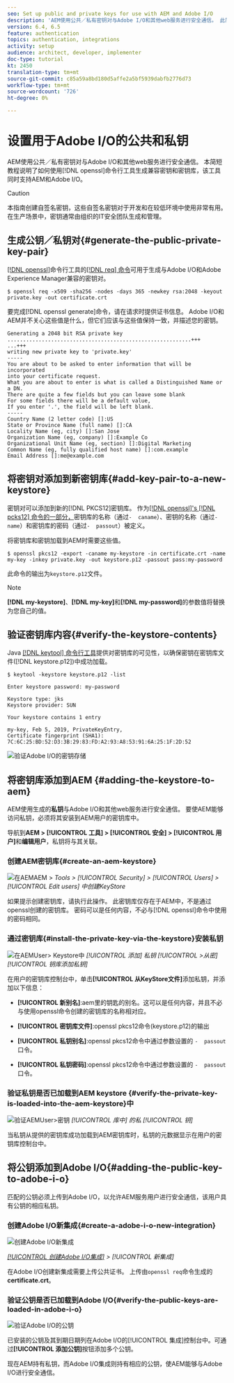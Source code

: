 ```yaml
---
seo: Set up public and private keys for use with AEM and Adobe I/O
description: 'AEM使用公共／私有密钥对与Adobe I/O和其他web服务进行安全通信。 此简短教程说明如何使用openssl命令行工具生成兼容密钥和密钥库，该工具同时支持AEM和Adobe I/O。 '
version: 6.4, 6.5
feature: authentication
topics: authentication, integrations
activity: setup
audience: architect, developer, implementer
doc-type: tutorial
kt: 2450
translation-type: tm+mt
source-git-commit: c85a59a8bd180d5affe2a5bf5939dabfb2776d73
workflow-type: tm+mt
source-wordcount: '726'
ht-degree: 0%

---
```



# 设置用于Adobe I/O的公共和私钥

AEM使用公共／私有密钥对与Adobe I/O和其他web服务进行安全通信。 本简短教程说明了如何使用[!DNL openssl]命令行工具生成兼容密钥和密钥库，该工具同时支持AEM和Adobe I/O。

>[!CAUTION]
>
>本指南创建自签名密钥，这些自签名密钥对于开发和在较低环境中使用非常有用。 在生产场景中，密钥通常由组织的IT安全团队生成和管理。

## 生成公钥／私钥对{#generate-the-public-private-key-pair}

[[!DNL openssl]](https://www.openssl.org/docs/man1.0.2/man1/openssl.html)命令行工具的[[!DNL req] 命令](https://www.openssl.org/docs/man1.0.2/man1/req.html)可用于生成与Adobe I/O和Adobe Experience Manager兼容的密钥对。

```shell
$ openssl req -x509 -sha256 -nodes -days 365 -newkey rsa:2048 -keyout private.key -out certificate.crt
```

要完成[!DNL openssl generate]命令，请在请求时提供证书信息。 Adobe I/O和AEM并不关心这些值是什么，但它们应该与这些值保持一致，并描述您的密钥。

```
Generating a 2048 bit RSA private key
...........................................................+++
...+++
writing new private key to 'private.key'
-----
You are about to be asked to enter information that will be incorporated
into your certificate request.
What you are about to enter is what is called a Distinguished Name or a DN.
There are quite a few fields but you can leave some blank
For some fields there will be a default value,
If you enter '.', the field will be left blank.
-----
Country Name (2 letter code) []:US
State or Province Name (full name) []:CA
Locality Name (eg, city) []:San Jose
Organization Name (eg, company) []:Example Co
Organizational Unit Name (eg, section) []:Digital Marketing
Common Name (eg, fully qualified host name) []:com.example
Email Address []:me@example.com
```

## 将密钥对添加到新密钥库{#add-key-pair-to-a-new-keystore}

密钥对可以添加到新的[!DNL PKCS12]密钥库。 作为[[!DNL openssl]'s [!DNL pcks12] 命令的一部分，](https://www.openssl.org/docs/man1.0.2/man1/pkcs12.html)密钥库的名称（通过`-  caname`）、密钥的名称（通过`-name`）和密钥库的密码（通过`-  passout`）被定义。

将密钥库和密钥加载到AEM时需要这些值。

```shell
$ openssl pkcs12 -export -caname my-keystore -in certificate.crt -name my-key -inkey private.key -out keystore.p12 -passout pass:my-password
```

此命令的输出为`keystore.p12`文件。

>[!NOTE]
>
>**[!DNL my-keystore]**、**[!DNL my-key]**&#x200B;和&#x200B;**[!DNL my-password]**&#x200B;的参数值将替换为您自己的值。

## 验证密钥库内容{#verify-the-keystore-contents}

Java [[!DNL keytool] 命令行工具](https://docs.oracle.com/middleware/1213/wls/SECMG/keytool-summary-appx.htm#SECMG818)提供对密钥库的可见性，以确保密钥在密钥库文件([!DNL keystore.p12])中成功加载。

```shell
$ keytool -keystore keystore.p12 -list

Enter keystore password: my-password

Keystore type: jks
Keystore provider: SUN

Your keystore contains 1 entry

my-key, Feb 5, 2019, PrivateKeyEntry,
Certificate fingerprint (SHA1): 7C:6C:25:BD:52:D3:3B:29:83:FD:A2:93:A8:53:91:6A:25:1F:2D:52
```

![验证Adobe I/O的密钥存储](assets/set-up-public-private-keys-for-use-with-aem-and-adobe-io/adobe-io--public-keys.png)

## 将密钥库添加到AEM {#adding-the-keystore-to-aem}

AEM使用生成的&#x200B;**私钥**&#x200B;与Adobe I/O和其他web服务进行安全通信。 要使AEM能够访问私钥，必须将其安装到AEM用户的密钥库中。

导航到&#x200B;**AEM > [!UICONTROL 工具] > [!UICONTROL 安全] > [!UICONTROL 用户]**&#x200B;和&#x200B;**编辑用户**，私钥将与其关联。

### 创建AEM密钥库{#create-an-aem-keystore}

![在AEMAEM > ](assets/set-up-public-private-keys-for-use-with-aem-and-adobe-io/aem--create-keystore.png)
*Tools >  [!UICONTROL Security]  >  [!UICONTROL Users]  >  [!UICONTROL Edit users] 中创建KeyStore*

如果提示创建密钥库，请执行此操作。 此密钥库仅存在于AEM中，不是通过openssl创建的密钥库。 密码可以是任何内容，不必与[!DNL openssl]命令中使用的密码相同。

### 通过密钥库{#install-the-private-key-via-the-keystore}安装私钥

![在AEMUser> Keystore中](assets/set-up-public-private-keys-for-use-with-aem-and-adobe-io/aem--add-private-key.png)
*[!UICONTROL 添加] 私钥 [!UICONTROL >从密]  [!UICONTROL 钥库添加私钥]*

在用户的密钥库控制台中，单击&#x200B;**[!UICONTROL 从KeyStore文件]**&#x200B;添加私钥，并添加以下信息：

* **[!UICONTROL 新别名]**:aem里的钥匙的别名。这可以是任何内容，并且不必与使用openssl命令创建的密钥库的名称相对应。
* **[!UICONTROL 密钥库文件]**:openssl pkcs12命令(keystore.p12)的输出
* **[!UICONTROL 私钥别名]**:openssl pkcs12命令中通过参数设置的 `-  passout` 口令。

* **[!UICONTROL 私钥密码]**:openssl pkcs12命令中通过参数设置的 `-  passout` 口令。

### 验证私钥是否已加载到AEM keystore {#verify-the-private-key-is-loaded-into-the-aem-keystore}中

![验证AEMUser>密钥](assets/set-up-public-private-keys-for-use-with-aem-and-adobe-io/aem--keystore.png)
*[!UICONTROL 库中] 的私 [!UICONTROL 钥]*

当私钥从提供的密钥库成功加载到AEM密钥库时，私钥的元数据显示在用户的密钥库控制台中。

## 将公钥添加到Adobe I/O{#adding-the-public-key-to-adobe-i-o}

匹配的公钥必须上传到Adobe I/O，以允许AEM服务用户进行安全通信，该用户具有公钥的相应私钥。

### 创建Adobe I/O新集成{#create-a-adobe-i-o-new-integration}

![创建Adobe I/O新集成](assets/set-up-public-private-keys-for-use-with-aem-and-adobe-io/adobe-io--create-new-integration.png)

*[[!UICONTROL 创建Adobe I/O集成]](https://console.adobe.io/) > [!UICONTROL 新集成]*

在Adobe I/O创建新集成需要上传公共证书。 上传由`openssl req`命令生成的&#x200B;**certificate.crt**。

### 验证公钥是否已加载到Adobe I/O{#verify-the-public-keys-are-loaded-in-adobe-i-o}

![验证Adobe I/O的公钥](assets/set-up-public-private-keys-for-use-with-aem-and-adobe-io/adobe-io--public-keys.png)

已安装的公钥及其到期日期列在Adobe I/O的[!UICONTROL 集成]控制台中。可通过&#x200B;**[!UICONTROL 添加公钥]**&#x200B;按钮添加多个公钥。

现在AEM持有私钥，而Adobe I/O集成则持有相应的公钥，使AEM能够与Adobe I/O进行安全通信。
